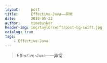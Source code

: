 ```yaml
---
layout:     post
title:      Effective-Java——异常
date:       2018-05-22
author:     timebusker
header-img: img/taylorswift/post-bg-swift.jpg
catalog: true
tags:
    - Effective-Java
---
```


> Effective-Java——异常

> 

### 